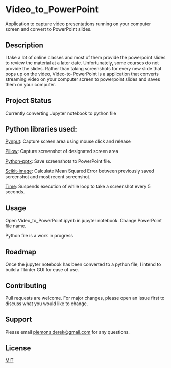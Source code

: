# Video_to_PowerPoint

Application to capture video presentations running on your computer screen and convert to PowerPoint slides.

## Description

I take a lot of online classes and most of them provide the powerpoint slides to review the material at a later date. Unfortunately, some courses do not provide the slides. Rather than taking screenshots for every new slide that pops up on the video, Video-to-PowerPoint is a application that converts streaming video on your computer screen to powerpoint slides and saves them on your computer.

## Project Status

Currently converting Jupyter notebook to python file

## Python libraries used:

[Pynput](https://github.com/moses-palmer/pynput): Capture screen area using mouse click and release

[Pillow](https://github.com/python-pillow/Pillow): Capture screenshot of designated screen area

[Python-pptx](https://github.com/scanny/python-pptx): Save screenshots to PowerPoint file.

[Scikit-image](https://github.com/scikit-image/scikit-image): Calculate Mean Squared Error between previously saved screenshot and most recent screenshot.

[Time](https://docs.python.org/3/library/time.html): Suspends execution of while loop to take a screenshot every 5 seconds.


## Usage

Open Video_to_PowerPoint.ipynb in jupyter notebook. Change PowerPoint file name. 

Python file is a work in progress

## Roadmap

Once the jupyter notebook has been converted to a python file, I intend to build a Tkinter GUI for ease of use.

## Contributing
Pull requests are welcome. For major changes, please open an issue first to discuss what you would like to change.

## Support

Please email plemons.derek@gmail.com for any questions.

## License
[MIT](https://choosealicense.com/licenses/mit/)
